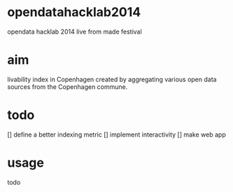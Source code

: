 opendatahacklab2014
===================

opendata hacklab 2014 live from made festival


# aim
livability index in Copenhagen  created by aggregating various open data sources
from the Copenhagen commune.


# todo

[] define a better indexing metric
[] implement interactivity
[] make web app

# usage

todo